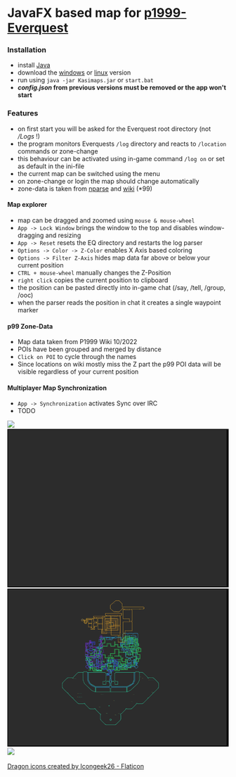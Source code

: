 # JavaFX based map for [p1999-Everquest](https://www.project1999.com/)

### Installation

- install [Java](https://openjdk.org/) 
- download the [windows](https://github.com/mknblch/kasimaps/tree/develop/dist/snapshot/Kasimaps.jar) or [linux](https://github.com/mknblch/kasimaps/tree/develop/dist/snapshot/Kasimaps_lnx.jar) version
- run using `java -jar Kasimaps.jar` or `start.bat` 
- **_config.json_ from previous versions must be removed or the app won't start**

### Features

- on first start you will be asked for the Everquest root directory (not _/Logs_ !)
- the program monitors Everquests `/log` directory and reacts to `/location` commands or zone-change
- this behaviour can be activated using in-game command `/log on` or set as default in the ini-file
- the current map can be switched using the menu
- on zone-change or login the map should change automatically
- zone-data is taken from [nparse](https://github.com/nomns/nparse) and [wiki](https://wiki.project1999.com) (*99)


#### Map explorer

- map can be dragged and zoomed using `mouse & mouse-wheel`
- `App -> Lock Window` brings the window to the top and disables window-dragging and resizing
- `App -> Reset` resets the EQ directory and restarts the log parser
- `Options -> Color -> Z-Color` enables X Axis based coloring
- `Options -> Filter Z-Axis` hides map data far above or below your current position 
- `CTRL + mouse-wheel` manually changes the Z-Position
- `right click` copies the current position to clipboard
- the position can be pasted directly into in-game chat (/say, /tell, /group, /ooc) 
- when the parser reads the position in chat it creates a single waypoint marker

#### p99 Zone-Data

- Map data taken from P1999 Wiki 10/2022
- POIs have been grouped and merged by distance
- `Click on POI` to cycle through the names
- Since locations on wiki mostly miss the Z part the p99 POI data will be visible regardless of your current position

#### Multiplayer Map Synchronization

- `App -> Synchronization` activates Sync over IRC
- TODO

![](doc/Animation4.gif)
![](doc/Animation.gif)
![](doc/Animation2.gif)
![](doc/Animation5.gif)

<a href="https://www.flaticon.com/free-icons/dragon" title="dragon icons">Dragon icons created by Icongeek26 - Flaticon</a>